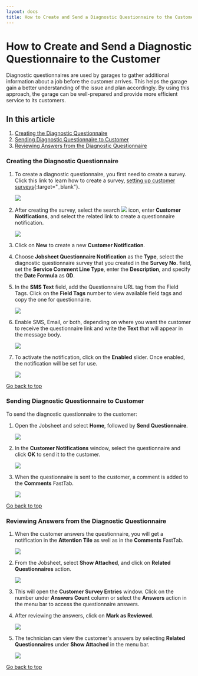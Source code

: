 ```yaml
---
layout: docs
title: How to Create and Send a Diagnostic Questionnaire to the Customer
---
```


<a name="top"></a>

# How to Create and Send a Diagnostic Questionnaire to the Customer
Diagnostic questionnaires are used by garages to gather additional information about a job before the customer arrives. This helps the garage gain a better understanding of the issue and plan accordingly. By using this approach, the garage can be well-prepared and provide more efficient service to its customers.

## In this article
1. [Creating the Diagnostic Questionnaire](#creating-the-diagnostic-questionnaire)
2. [Sending Diagnostic Questionnaire to Customer](#sending-diagnostic-questionnaire-to-customer)
3. [Reviewing Answers from the Diagnostic Questionnaire](#reviewing-answers-from-the-diagnostic-questionnaire)

### Creating the Diagnostic Questionnaire
1. To create a diagnostic questionnaire, you first need to create a survey. Click this link to learn how to create a survey, [setting up customer surveys](/docs/garagehive-surveys-setting-up-customer-surveys.html){:target="_blank"}.

   ![](media/garagehive-creating-diagnostic-questionanaires1.png)

2. After creating the survey, select the search ![](media/search_icon.png) icon, enter **Customer Notifications**, and select the related link to create a questionnaire notification.

   ![](media/garagehive-creating-diagnostic-questionanaires4.png)

3. Click on **New** to create a new **Customer Notification**.
4. Choose **Jobsheet Questionnaire Notification** as the **Type**, select the diagnostic questionnaire survey that you created in the **Survey No.** field, set the **Service Comment Line Type**, enter the **Description**, and specify the **Date Formula** as **0D**.
5. In the **SMS Text** field, add the Questionnaire URL tag from the Field Tags. Click on the **Field Tags** number to view available field tags and copy the one for questionnaire.

   ![](media/garagehive-creating-diagnostic-questionanaires7.png)

6. Enable SMS, Email, or both, depending on where you want the customer to receive the questionnaire link and write the **Text** that will appear in the message body.

   ![](media/garagehive-creating-diagnostic-questionanaires5.png)

7. To activate the notification, click on the **Enabled** slider. Once enabled, the notification will be set for use.

   ![](media/garagehive-creating-diagnostic-questionanaires6.png)
   

[Go back to top](#top)

### Sending Diagnostic Questionnaire to Customer
To send the diagnostic questionnaire to the customer:
1. Open the Jobsheet and select **Home**, followed by **Send Questionnaire**.

   ![](media/garagehive-send-diagnostic-questionanaires1.png)

2. In the **Customer Notifications** window, select the questionnaire and click **OK** to send it to the customer.

   ![](media/garagehive-send-diagnostic-questionanaires2.png)

3. When the questionnaire is sent to the customer, a comment is added to the **Comments** FastTab.

   ![](media/garagehive-send-diagnostic-questionanaires3.png)


[Go back to top](#top)

### Reviewing Answers from the Diagnostic Questionnaire
1. When the customer answers the questionnaire, you will get a notification in the **Attention Tile** as well as in the **Comments** FastTab.

   ![](media/garagehive-reviewing-diagnostic-questionanaires1.png)

2. From the Jobsheet, select **Show Attached**, and click on **Related Questionnaires** action.

   ![](media/garagehive-reviewing-diagnostic-questionanaires2.png)

3. This will open the **Customer Survey Entries** window. Click on the number under **Answers Count** column or select the **Answers** action in the menu bar to access the questionnaire answers.
4. After reviewing the answers, click on **Mark as Reviewed**.

   ![](media/garagehive-reviewing-diagnostic-questionanaires3.png)

5. The technician can view the customer's answers by selecting **Related Questionnaires** under **Show Attached** in the menu bar.

   ![](media/garagehive-reviewing-diagnostic-questionanaires4.png)


[Go back to top](#top)